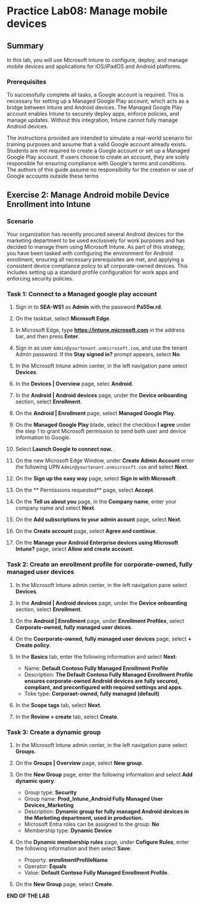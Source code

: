 # Practice Lab08: Manage mobile devices

## Summary

In this lab, you will use Microsoft Intune to configure, deploy, and manage mobile devices and applications for iOS/iPadOS and Android platforms. 

### Prerequisites

To successfully complete all tasks, a Google account is required. This is necessary for setting up a Managed Google Play account, which acts as a bridge between Intune and Android devices. The Managed Google Play account enables Intune to securely deploy apps, enforce policies, and manage updates. Without this integration, Intune cannot fully manage Android devices.

The instructions provided are intended to simulate a real-world scenario for training purposes and assume that a valid Google account already exists. Students are not required to create a Google account or set up a Managed Google Play account. If users choose to create an account, they are solely responsible for ensuring compliance with Google's terms and conditions. The authors of this guide assume no responsibility for the creation or use of Google accounts outside these terms

## Exercise 2: Manage Android mobile Device Enrollment into Intune

### Scenario

Your organization has recently procured several Android devices for the marketing department to be used exclusively for work purposes and has decided to manage them using Microsoft Intune. As part of this strategy, you have been tasked with configuring the environment for Android enrollment, ensuring all necessary prerequisites are met, and applying a consistent device compliance policy to all corporate-owned devices. This includes setting up a standard profile configuration for work apps and enforcing security policies.

### Task 1: Connect to a Managed google play account

1. Sign in to **SEA-WS1** as **Admin** with the password **Pa55w.rd**. 

1. On the taskbar, select **Microsoft Edge**.

1. In Microsoft Edge, type **https://intune.microsoft.com** in the  address bar, and then press **Enter**.

1. Sign in as user `Admin@yourtenant.onmicrosoft.com`, and use the tenant Admin password. If the **Stay signed in?** prompt appears, select **No**.

1. In the Microsoft Intune admin center, in the left navigation pane select **Devices**.

1. In the **Devices | Overview** page, selec **Android**.

1. In the **Android | Android devices** page, under the **Device onboarding** section, select **Enrollment**.

1. On the **Android | Enrollment** page, select **Managed Google Play**.

1. On the **Managed Google Play** blade, select the checkbox **I agree** under the step 1 to grant Microsoft permission to send both user and device information to Google.

1. Select **Launch Google to connect now.** .

1. On the new Microsoft Edge Window, under **Create Admin Account**  enter the following UPN `Admin@yourtenant.onmicrosoft.com` and select **Next**.

1. On the **Sign up the easy way** page, select **Sign in with Microsoft**.

1. On the ** Permissions requested** page, select **Accept**.

1. On the **Tell us about you** page, in the **Company name**, enter your company name and select **Next**.

1. On the **Add subscriptions to your admin acount** page, select **Next**.

1. On the **Create account** page, select **Agree and continue**.

1. On the **Manage your Android Enterprise devices using Microsoft Intune?** page, select **Allow and create account**.

### Task 2:  Create an enrollment profile for corporate-owned, fully managed user devices

1. In the Microsoft Intune admin center, in the left navigation pane select **Devices**.

1. In the **Android | Android devices** page, under the **Device onboarding** section, select **Enrollment**.

1. On the **Android | Enrollment** page, under **Enrollment Profiles**, select **Corporate-owned, fully managed user deices**.

1. On the **Coorporate-owned, fully managed user devices** page, select **+ Create policy**.

1. In the **Basics** tab, enter the following information and select **Next**:

    - Name: **Default Contoso Fully Managed Enrollment Profile**
    - Description: **The Default Contoso Fully Managed Enrollment Profile ensures corporate-owned Android devices are fully secured, compliant, and preconfigured with required settings and apps.**
    - Toke type: **Corporaet-owned, fully managed (default)**

1. In the **Scope tags** tab, select **Next**.

1. In the **Review + create** tab, select **Create**.

### Task 3: Create a dynamic group

1. In the Microsoft Intune admin center, in the left navigation pane select **Groups**.

1. On the **Groups | Overview** page, select **New group**.

1. On the **New Group** page, enter the following information and select **Add dynamic query**:

    - Group type: **Security**
    - Group name: **Prod_Intune_Android Fully Managed User Devices_Marketing**
    - Description: **Dynamic group for fully managed Android devices in the Marketing department, used in production.**
    - Microsoft Entra roles can be assigned to the group: **No**
    - Membership type: **Dynamic Device**

1. On the **Dynamic membership rules** page, under **Cofigure Rules**, enter the following information and then select **Save**:

    - Property: **enrollmentProfileName**
    - Operator: **Equals**
    - Value: **Default Contoso Fully Managed Enrollment Profile**.

1. On the **New Group** page, select **Create**.

**END OF THE LAB**